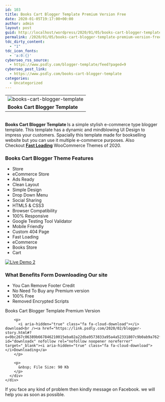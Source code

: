 ```yaml
---
id: 103
title: Books Cart Blogger Template Premium Version Free
date: 2020-01-05T19:17:00+00:00
author: admin
layout: post
guid: http://localhost/wordpress/2020/01/05/books-cart-blogger-template-premium-version-free/
permalink: /2020/01/05/books-cart-blogger-template-premium-version-free/
tdc_dirty_content:
  - "1"
tdc_icon_fonts:
  - 'a:0:{}'
cyberseo_rss_source:
  - https://www.psdly.com/blogger-template/feed?paged=9
cyberseo_post_link:
  - https://www.psdly.com/books-cart-blogger-template
categories:
  - Uncategorized
---
```

<table align="center" cellpadding="0" cellspacing="0" class="tr-caption-container">
  <tr>
    <td>
      <img alt="books-cart-blogger-template" border="0" data-original-height="466" data-original-width="800" src="https://i2.wp.com/www.psdly.com/wp-content/uploads/2020/01/Books-Cart-Blogger-Template.jpg?ssl=1" title="books-cart-blogger-template" data-recalc-dims="1" />
    </td>
  </tr>
  
  <tr readability="2">
    <td class="tr-caption">
      <b>Books Cart Blogger Template</b>
    </td>
  </tr>
</table>

<span><b><br />Books Cart Blogger Template </b>Is a simple stylish e-commerce type blogger template. This template has a dynamic and mindblowing UI Design to impress your customers. Spacially this template made for bookselling website but you can use it multiple e-commerce purposes.&nbsp;</span><span>Also Checkout&nbsp;</span><a href="https://vashishthakapoor.com/fastest-ecommerce-wordpress-themes/" target="_blank" rel="noopener noreferrer"><b>Fast Loading</b></a><span>&nbsp;</span><span>WooCommerce Themes of 2020.</span>

### <span>Books Cart Blogger Theme Features</span>

<div>
  <ul>
    <li>
      <span>Store</span>
    </li>
    <li>
      <span>eCommerce Store</span>
    </li>
    <li>
      <span>Ads Ready</span>
    </li>
    <li>
      <span>Clean Layout</span>
    </li>
    <li>
      <span>Simple Design</span>
    </li>
    <li>
      <span>Drop Down Menu</span>
    </li>
    <li>
      <span>Social Sharing</span>
    </li>
    <li>
      <span>HTML5 & CSS3</span>
    </li>
    <li>
      <span>Browser Compatibility</span>
    </li>
    <li>
      <span>100% Responsive</span>
    </li>
    <li>
      <span>Google Testing Tool Validator</span>
    </li>
    <li>
      <span>Mobile Friendly</span>
    </li>
    <li>
      <span>Custom 404 Page</span>
    </li>
    <li>
      <span>Fast Loading</span>
    </li>
    <li>
      <span>eCommerce</span>
    </li>
    <li>
      <span>Books Store</span>
    </li>
    <li>
      <span>Cart</span>
    </li>
  </ul>
  
  <div class="separator">
    <a href="https://link.psdly.com/2020/02/your-gf.html#?o=addf5dcd76bd60bf39740d77b587e695dbd3306c0c2a19a56d3f32bf5dcbd22d74db0f87d5b2503310fd7039057e8071ef438534087b58c819d1147f7f576553627117d26d3a161b" rel="nofollow noopener noreferrer" target="_blank"><img border data-original-height="45" data-original-width="176" src="https://i2.wp.com/www.psdly.com/wp-content/uploads/2020/01/Live-Demo-2.png?ssl=1" alt="Live Demo 2" title="Books Cart Blogger Template Premium Version Free 2" data-recalc-dims="1" /><br /> </a>
  </div>
  
  <h3>
    <span>What Benefits Form Downloading Our site</span>
  </h3>
</div>

<div>
  <ul>
    <li>
      <span>You Can Remove Footer Credit</span>
    </li>
    <li>
      <span>No Need To Buy any Premium version</span>
    </li>
    <li>
      <span>100% Free</span>
    </li>
    <li>
      <span>Removed Encrypted Scripts</span>
    </li>
  </ul>
</div>

<div dir="ltr" trbidi="on">
  <div class="batas-downx">
    <div class="dalam-downx" readability="5.2142857142857">
      <div class="bungkus-info" readability="6.0833333333333">
        <p>
          Books Cart Blogger Template Premium Version
        </p>
        
        <p>
          <i aria-hidden="true" class="fa fa-cloud-download"></i> download<br /><a href="https://link.psdly.com/2020/02/blogger-story.html#?o=9bc267c06389b667846210015eba02a22dba9573833a95a4a52331807c9b0ab9a762f375a613e9dbeb737021bf98f26e9f4ebf6d0fd5d2da66f8e23b7bb3914f31f9613379dcb07ae5ebe4d89cca6d26c52fca43d286b60b84c3f1a94da1371225045d9eb3366355" id="downloadx" nofollow rel="nofollow noopener noreferrer" target="_blank"><i aria-hidden="true" class="fa fa-cloud-download"></i>Downloading</a>
        </p>
        
        <p>
          &nbsp; File Size: 90 Kb
        </p>
      </div>
    </div>
  </div>
</div>

<span>If you face any kind of problem then kindly message on Facebook. we will help you as soon as possible.</span>